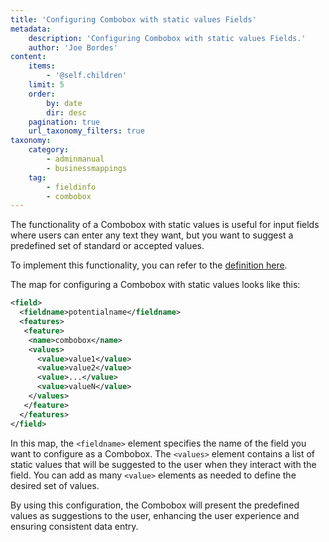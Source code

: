 ```yaml
---
title: 'Configuring Combobox with static values Fields'
metadata:
    description: 'Configuring Combobox with static values Fields.'
    author: 'Joe Bordes'
content:
    items:
        - '@self.children'
    limit: 5
    order:
        by: date
        dir: desc
    pagination: true
    url_taxonomy_filters: true
taxonomy:
    category:
        - adminmanual
        - businessmappings
    tag:
        - fieldinfo
        - combobox
---
```


The functionality of a Combobox with static values is useful for input fields where users can enter any text they want, but you want to suggest a predefined set of standard or accepted values.

To implement this functionality, you can refer to the [definition here](https://www.lightningdesignsystem.com/components/combobox/#Autocomplete-Combobox).

The map for configuring a Combobox with static values looks like this:

```XML
<field>
  <fieldname>potentialname</fieldname>
  <features>
   <feature>
    <name>combobox</name>
    <values>
      <value>value1</value>
      <value>value2</value>
      <value>...</value>
      <value>valueN</value>
    </values>
   </feature>
  </features>
</field>
```

In this map, the `<fieldname>` element specifies the name of the field you want to configure as a Combobox. The `<values>` element contains a list of static values that will be suggested to the user when they interact with the field. You can add as many `<value>` elements as needed to define the desired set of values.

By using this configuration, the Combobox will present the predefined values as suggestions to the user, enhancing the user experience and ensuring consistent data entry.